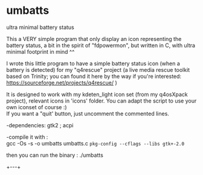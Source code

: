 # umbatts
ultra minimal battery status

This a VERY simple program that only display an icon representing the battery status, a bit in the spirit of "fdpowermon", but written in C, with ultra minimal footprint in mind ^^  
  
I wrote this little program to have a simple battery status icon (when a battery is detected) for my "q4rescue" project (a live media rescue toolkit based on Trinity; you can found it here by the way if you're interested: https://sourceforge.net/projects/q4rescue/ )  
  
It is designed to work with my kdeten_light icon set (from my q4osXpack project), relevant icons in 'icons' folder. You can adapt the script to use your own iconset of course :)  
If you want a "quit' button, just uncomment the commented lines.
  
-dependencies: gtk2 ; acpi  
  
-compile it with :   
gcc -Os -s -o umbatts umbatts.c `pkg-config --cflags --libs gtk+-2.0`                                                  
  
then you can run the binary : ./umbatts  
  
+---+

